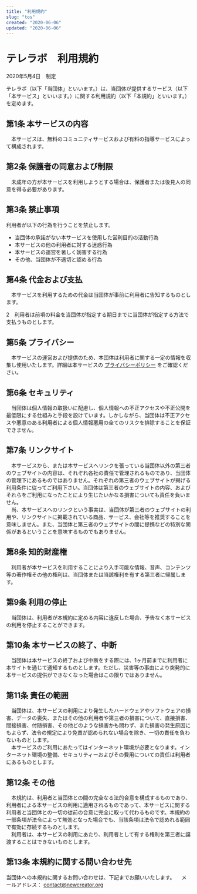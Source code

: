 ```yaml
---
title: "利用規約"
slug: "tos"
created: "2020-06-06"
updated: "2020-06-06"
---
```

# テレラボ　利用規約
2020年5月4日　制定

テレラボ（以下「当団体」といいます。）は、当団体が提供するサービス（以下「本サービス」といいます。）に関する利用規約（以下「本規約」といいます。）を定めます。


## 第1条 本サービスの内容
　本サービスは、無料のコミュニティサービスおよび有料の指導サービスによって構成されます。

## 第2条 保護者の同意および制限
　未成年の方が本サービスを利用しようとする場合は、保護者または後見人の同意を得る必要があります。

## 第3条 禁止事項
利用者が以下の行為を行うことを禁止します。
  - 当団体の承諾がない本サービスを使用した営利目的の活動行為
  - 本サービスの他の利用者に対する迷惑行為
  - 本サービスの運営を著しく妨害する行為
  - その他、当団体が不適切と認める行為

## 第4条 代金および支払
　本サービスを利用するための代金は当団体が事前に利用者に告知するものとします。

2　利用者は前項の料金を当団体が指定する期日までに当団体が指定する方法で支払うものとします。

## 第5条 プライバシー
　本サービスの運営および提供のため、本団体は利用者に関する一定の情報を収集し使用いたします。詳細は本サービスの [プライバシーポリシー](https://samepro.jp/privacy) をご確認ください。

## 第6条 セキュリティ
　当団体は個人情報の取扱いに配慮し、個人情報への不正アクセスや不正公開を最低限にする仕組みと手段を設けています。しかしながら、当団体は不正アクセスや悪意のある利用者による個人情報悪用の全てのリスクを排除することを保証できません。

## 第7条 リンクサイト
　本サービスから、または本サービスへリンクを張っている当団体以外の第三者のウェブサイトの内容は、それぞれ各社の責任で管理されるものであり、当団体の管理下にあるものではありません。それぞれの第三者のウェブサイトが掲げる利用条件に従ってご利用下さい。当団体は第三者のウェブサイトの内容、およびそれらをご利用になったことにより生じたいかなる損害についても責任を負いません。  
　尚、本サービスへのリンクという事実は、当団体が第三者のウェブサイトの利用や、リンクサイトに掲載されている商品、サービス、会社等を推奨することを意味しません。また、当団体と第三者のウェブサイトの間に提携などの特別な関係があるということを意味するものでもありません。

## 第8条 知的財産権
　利用者が本サービスを利用することにより入手可能な情報、音声、コンテンツ等の著作権その他の権利は、当団体または当該権利を有する第三者に帰属します。

## 第9条 利用の停止
　当団体は、利用者が本規約に定める内容に違反した場合、予告なく本サービスの利用を停止することができます。

## 第10条 本サービスの終了、中断
　当団体は本サービスの終了および中断をする際には、1ヶ月前までに利用者に本サイトを通じて通知するものとします。ただし、災害等の事由により突発的に本サービスの提供ができなくなった場合はこの限りではありません。

## 第11条 責任の範囲
　当団体は、本サービスの利用により発生したハードウェアやソフトウェアの損害、データの喪失、またはその他の利用者や第三者の損害について、直接損害、間接損害、付随損害、その他どのような損害かも問わず、また損害の発生原因にもよらず、法令の規定により免責が認められない場合を除き、一切の責任を負わないものとします。  
　本サービスのご利用にあたってはインターネット環境が必要となります。インターネット環境の整備、セキュリティーおよびその費用についての責任は利用者にあるものとします。

## 第12条 その他
　本規約は、利用者と当団体との間の完全なる法的合意を構成するものであり、利用者による本サービスの利用に適用されるものであって、本サービスに関する利用者と当団体との一切の従前の合意に完全に取って代わるものです。本規約の一部条項が法令によって無効となった場合でも、当該条項は法令で認めれる範囲で有効に存続するものとします。  
　利用者は、本サービスの利用にあたり、利用者として有する権利を第三者に譲渡することはできないものとします。

## 第13条 本規約に関する問い合わせ先
当団体への本規約に関するお問い合わせは、下記までお願いいたします。
　メールアドレス： contact@newcreator.org
